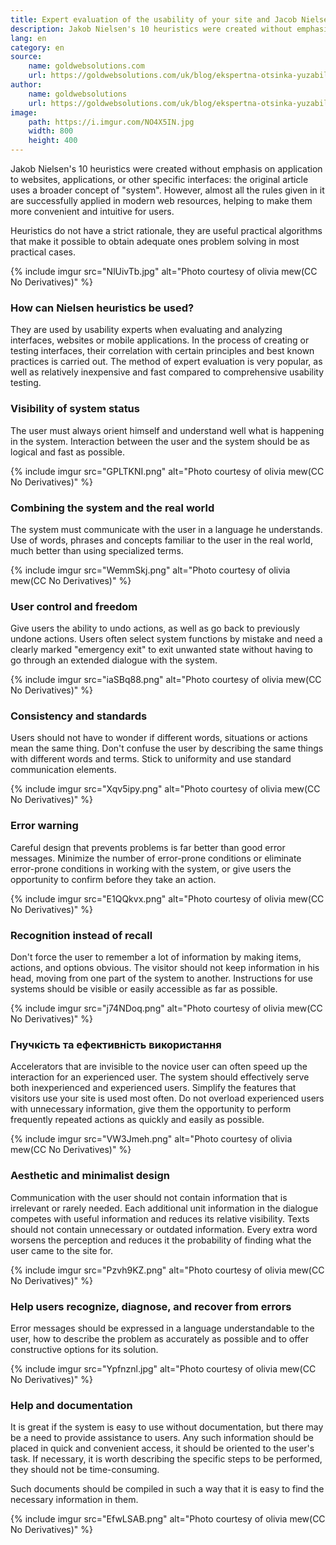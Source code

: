 ```yaml
---
title: Expert evaluation of the usability of your site and Jacob Nielsen's 10 heuristics
description: Jakob Nielsen's 10 heuristics were created without emphasis on application to websites, applications, or other specific interfaces.
lang: en
category: en
source:
    name: goldwebsolutions.com
    url: https://goldwebsolutions.com/uk/blog/ekspertna-otsinka-yuzabiliti-vashogo-sajtu-ta-10-evristik-yakoba-nilsena/
author:
    name: goldwebsolutions
    url: https://goldwebsolutions.com/uk/blog/ekspertna-otsinka-yuzabiliti-vashogo-sajtu-ta-10-evristik-yakoba-nilsena/
image:
    path: https://i.imgur.com/NO4X5IN.jpg
    width: 800
    height: 400
---
```


Jakob Nielsen's 10 heuristics were created without emphasis on application to websites, applications, or other specific interfaces:
the original article uses a broader concept of "system". However, almost all the rules given in it are successfully applied
in modern web resources, helping to make them more convenient and intuitive for users.

Heuristics do not have a strict rationale, they are useful practical algorithms that make it possible to obtain adequate ones
problem solving in most practical cases.

{% include imgur src="NlUivTb.jpg" alt="Photo courtesy of olivia mew(CC No Derivatives)" %}

### How can Nielsen heuristics be used?

They are used by usability experts when evaluating and analyzing interfaces, websites or mobile applications.
In the process of creating or testing interfaces, their correlation with certain principles and best known practices is carried out.
The method of expert evaluation is very popular, as well as relatively inexpensive and fast compared to comprehensive usability testing.

### Visibility of system status

The user must always orient himself and understand well what is happening in the system. Interaction between the user and the system
should be as logical and fast as possible.

{% include imgur src="GPLTKNI.png" alt="Photo courtesy of olivia mew(CC No Derivatives)" %}

### Combining the system and the real world

The system must communicate with the user in a language he understands. Use of words, phrases and concepts familiar to the user
in the real world, much better than using specialized terms.

{% include imgur src="WemmSkj.png" alt="Photo courtesy of olivia mew(CC No Derivatives)" %}

### User control and freedom

Give users the ability to undo actions, as well as go back to previously undone actions.
Users often select system functions by mistake and need a clearly marked "emergency exit" to exit
unwanted state without having to go through an extended dialogue with the system.

{% include imgur src="iaSBq88.png" alt="Photo courtesy of olivia mew(CC No Derivatives)" %}

### Consistency and standards

Users should not have to wonder if different words, situations or actions mean the same thing.
Don't confuse the user by describing the same things with different words and terms. Stick to uniformity and use
standard communication elements.

{% include imgur src="Xqv5ipy.png" alt="Photo courtesy of olivia mew(CC No Derivatives)" %}

### Error warning

Careful design that prevents problems is far better than good error messages.
Minimize the number of error-prone conditions or eliminate error-prone conditions
in working with the system, or give users the opportunity to confirm before they take an action.

{% include imgur src="E1QQkvx.png" alt="Photo courtesy of olivia mew(CC No Derivatives)" %}

### Recognition instead of recall

Don't force the user to remember a lot of information by making items, actions, and options obvious.
The visitor should not keep information in his head, moving from one part of the system to another. Instructions for use
systems should be visible or easily accessible as far as possible.

{% include imgur src="j74NDoq.png" alt="Photo courtesy of olivia mew(CC No Derivatives)" %}

### Гнучкість та ефективність використання

Accelerators that are invisible to the novice user can often speed up the interaction for an experienced user.
The system should effectively serve both inexperienced and experienced users. Simplify the features that visitors use
your site is used most often.
Do not overload experienced users with unnecessary information, give them the opportunity to perform frequently repeated actions
as quickly and easily as possible.

{% include imgur src="VW3Jmeh.png" alt="Photo courtesy of olivia mew(CC No Derivatives)" %}

### Aesthetic and minimalist design

Communication with the user should not contain information that is irrelevant or rarely needed. Each additional unit
information in the dialogue competes with useful information and reduces its relative visibility.
Texts should not contain unnecessary or outdated information. Every extra word worsens the perception and reduces it
the probability of finding what the user came to the site for.

{% include imgur src="Pzvh9KZ.png" alt="Photo courtesy of olivia mew(CC No Derivatives)" %}

### Help users recognize, diagnose, and recover from errors

Error messages should be expressed in a language understandable to the user, how to describe the problem as accurately as possible and
to offer constructive options for its solution.

{% include imgur src="Ypfnznl.jpg" alt="Photo courtesy of olivia mew(CC No Derivatives)" %}

### Help and documentation

It is great if the system is easy to use without documentation, but there may be a need to provide assistance to users.
Any such information should be placed in quick and convenient access, it should be oriented to the user's task.
If necessary, it is worth describing the specific steps to be performed, they should not be time-consuming.

Such documents should be compiled in such a way that it is easy to find the necessary information in them.

{% include imgur src="EfwLSAB.png" alt="Photo courtesy of olivia mew(CC No Derivatives)" %}


